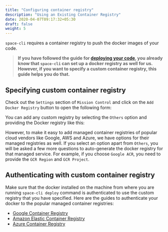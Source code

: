 ```yaml
---
title: "Configuring container registry"
description: "Using an Existing Container Registry"
date: 2020-04-07T09:17:32+05:30
draft: false
weight: 5
---
```


`space-cli` requires a container registry to push the docker images of your code. 

> **If you have followed the guide for [deploying your code](/microservices/deployments/deploy-custom-code), you already know that `space-cli` can set up a docker registry as well for us. However, if you want to specify a custom container registry, this guide helps you do that.**

## Specifying custom container registry

Check out the `Settings` section of `Mission Control` and click on the `Add Docker Registry` button to open the following form:

You can add any custom registry by selecting the `Others` option and providing the Docker registry like this:

However, to make it easy to add managed container registries of popular cloud vendors like Google, AWS and Azure, we have options for their managed registries as well. If you select an option apart from `Others`, you will be asked a few more questions to auto-generate the docker registry for that managed service. For example, if you choose `Google ACR`, you need to provide the `GCR Region` and `GCR Project`. 

## Authenticating with custom container registry

Make sure that the docker installed on the machine from where you are running `space-cli deploy` command is authenticated to use the custom registry that you have specified. Here are the guides to authenticate your docker to the popular managed container registries:

- [Google Container Registry](https://cloud.google.com/container-registry/docs/advanced-authentication)
- [Amazon Elastic Container Registry](https://docs.aws.amazon.com/AmazonECR/latest/userguide/Registries.html)
- [Azure Container Registry](https://docs.microsoft.com/en-us/azure/container-registry/container-registry-authentication)